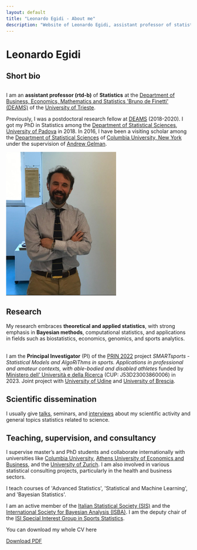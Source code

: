 ```yaml
---
layout: default
title: "Leonardo Egidi - About me"
description: "Website of Leonardo Egidi, assistant professor of statistics."
---
```


# Leonardo Egidi

<div class="social-icons">
    <a href="mailto:legidi@units.it" target="_blank">
        <i class="fas fa-envelope"></i> <!-- Icona dell'email -->
    </a>
    <a href="https://www.linkedin.com/in/leonardo-egidi-ba466261/?originalSubdomain=it" target="_blank">
        <i class="fab fa-linkedin"></i>
    </a>
    <a href="https://scholar.google.com/citations?user=Ux1LY_Qx7T8C&hl=it&oi=ao" target="_blank">
       <i class="fas fa-book"></i>  
    </a>
    <a href="https://orcid.org/0000-0003-3211-905X" target="_blank">
        <i class="fa-brands fa-orcid"></i>
    </a>
    <a href="https://www.researchgate.net/profile/Leonardo-Egidi" target="_blank">
        <i class="fa-brands fa-researchgate"></i>
    </a>
    <a href="https://www.youtube.com/results?search_query=leonardo+egidi" target="_blank">
        <i class="fa-brands fa-youtube"></i>
    </a>
   <a href="https://github.com/LeoEgidi" target="_blank">
        <i class="fa-brands fa-github"></i>
    </a>
   <a href="https://www.scopus.com/authid/detail.uri?authorId=57195512567" target="_blank">
        <i class="fas fa-microscope"></i> 
   </a>
</div>


## Short bio

<div class="two-columns">
  <div class="column">
     <p>
      I am an <strong>assistant professor (rtd-b)</strong> of <strong>Statistics</strong> at the 
      <a href="https://deams.units.it/" target="_blank">Department of Business, Economics, Mathematics and Statistics 'Bruno de Finetti' (DEAMS)</a> 
      of the <a href="https://portale.units.it/it" target="_blank">University of Trieste</a>.
    </p>
    <p>
      Previously, I was a postdoctoral research fellow at 
      <a href="https://deams.units.it/" target="_blank">DEAMS</a> (2018-2020). 
      I got my PhD in Statistics among the 
      <a href="https://www.stat.unipd.it/" target="_blank">Department of Statistical Sciences</a>, 
      <a href="https://www.unipd.it/" target="_blank">University of Padova</a> in 2018. 
      In 2016, I have been a visiting scholar among the 
      <a href="https://stat.columbia.edu/" target="_blank">Department of Statistical Sciences</a> of 
      <a href="https://www.columbia.edu/" target="_blank">Columbia University, New York</a> under the supervision of 
      <a href="http://www.stat.columbia.edu/~gelman/" target="_blank">Andrew Gelman</a>.
    </p>
  </div>
<div class="column">
    <img src="egidi_small.png" alt="Leonardo Egidi" style="float: center; margin-right: 10px;" width="300">
  </div>
</div>
  
## Research

My research embraces <strong>theoretical and applied statistics</strong>, with  strong emphasis in <strong>Bayesian methods</strong>, computational statistics, and applications in fields such as biostatistics, economics, genomics, and sports analytics.<br><br>

I am the **Principal Investigator** (PI) of the [PRIN 2022](https://prin.mur.gov.it/Iniziative/Detail?key=FiJNdaCuA71Xq3jYMAuZeQ%3D%3D) project 
*SMARTsports - Statistical Models and AlgoRiThms in sports. Applications in professional and amateur contexts, with able-bodied and disabled athletes* 
funded by [Ministero dell' Università e della Ricerca](https://www.mur.gov.it/it) (CUP: J53D23003860006) in 2023. Joint project with [University of Udine](https://www.uniud.it/it/ricerca/progetti-e-iniziative/progetti-finanziati/prin-2022/dies/smartsports-statistical-models-and-algorithms-in-sports-applications-in-professional-and-amateur-contexts-with-able-bodied-and-disabled-athletes) 
and [University of Brescia](https://www.unibs.it/it).

## Scientific dissemination

I usually give [talks](https://www.youtube.com/results?search_query=leonardo+egidi), seminars, and [interviews](https://www.youtube.com/results?search_query=leonardo+egidi) about my scientific activity and general topics statistics related to science.


## Teaching, supervision, and consultancy      

I supervise master’s and PhD students and collaborate internationally with universities like [Columbia University](https://www.columbia.edu/), [Athens University of Economics and Business](https://www.aueb.gr/),
and the [University of Zurich](https://www.uzh.ch/en.html). I am also involved in various statistical consulting projects, particularly in the health and business sectors.

I teach courses of 'Advanced Statistics', 'Statistical and Machine Learning', and 'Bayesian Statistics'.

I am an active member of the [Italian Statistical Society (SIS)](https://www.sis-statistica.it/) and the [International Society for Bayesian Analysis (ISBA)](https://bayesian.org/). 
I am the deputy chair of the [ISI Special Interest Group in Sports Statistics](https://www.isi-web.org/committee/special-interest-group-sports-statistics).


You can download my whole CV here

<a href="{{ '/paper/clustering.pdf' | relative_url }}" target="_blank">
    <i class="fas fa-file-pdf"></i> Download PDF
</a>

